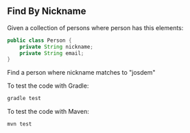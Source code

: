 Find By Nickname
----------------------------

Given a collection of persons where person has this elements:

```java
public class Person {
    private String nickname;
    private String email;
}
```

Find a person where nickname matches to "josdem"

To test the code with Gradle:

```bash
gradle test
```

To test the code with Maven:

```bash
mvn test
```